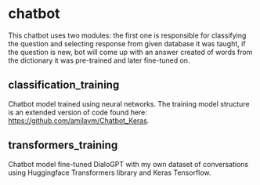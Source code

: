 # chatbot
This chatbot uses two modules: the first one is responsible for classifying the question and selecting response from given database it was taught, if the question is new, bot will come up with an answer created of words from the dictionary it was pre-trained and later fine-tuned on. 
## classification_training
Chatbot model trained using neural networks.
The training model structure is an extended version of code found here: https://github.com/amilavm/Chatbot_Keras.

## transformers_training
Chatbot model fine-tuned DialoGPT with my own dataset of conversations using Huggingface Transformers library and Keras Tensorflow.